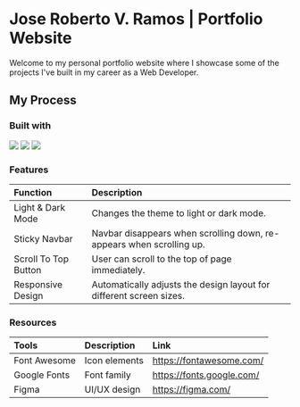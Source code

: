 # Jose Roberto V. Ramos | Portfolio Website

Welcome to my personal portfolio website where I showcase some of the projects I've built in my career as a Web Developer.

## My Process

### Built with

<img src="https://img.shields.io/badge/HTML5-E34F26?style=for-the-badge&logo=html5&logoColor=white"> <img src="https://img.shields.io/badge/SASS-hotpink.svg?style=for-the-badge&logo=SASS&logoColor=white" /> <img src="https://img.shields.io/badge/JavaScript-F7DF1E?style=for-the-badge&logo=javascript&logoColor=black">

### Features

| Function             | Description                                                          |
| :------------------- | :------------------------------------------------------------------- |
| Light & Dark Mode    | Changes the theme to light or dark mode.                             |
| Sticky Navbar        | Navbar disappears when scrolling down, re-appears when scrolling up. |
| Scroll To Top Button | User can scroll to the top of page immediately.                      |
| Responsive Design    | Automatically adjusts the design layout for different screen sizes.  |

### Resources

| Tools        | Description   | Link                      |
| :----------- | :------------ | :------------------------ |
| Font Awesome | Icon elements | https://fontawesome.com/  |
| Google Fonts | Font family   | https://fonts.google.com/ |
| Figma        | UI/UX design  | https://figma.com/        |
